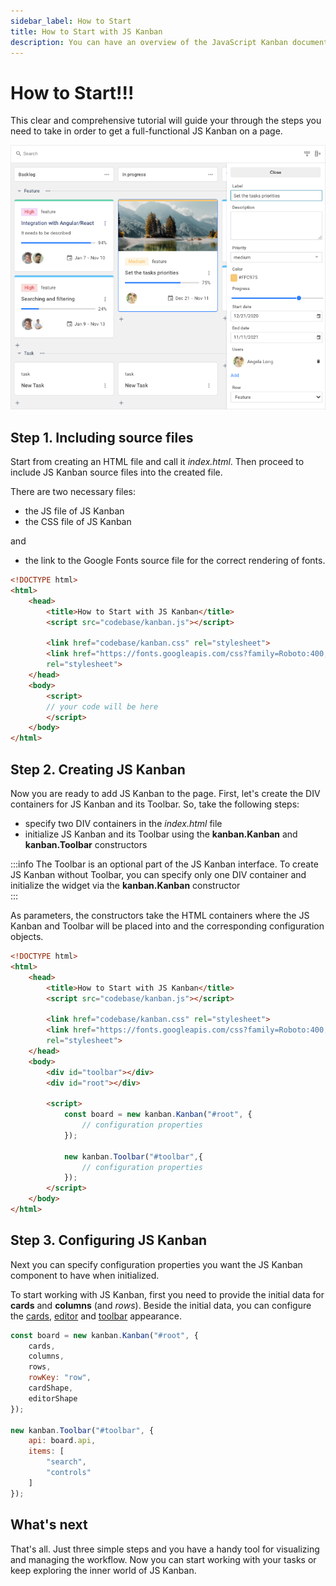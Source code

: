 ```yaml
---
sidebar_label: How to Start
title: How to Start with JS Kanban
description: You can have an overview of the JavaScript Kanban documentation. Browse developer guides and API reference and try out code examples and live demos.
---
```


# How to Start!!!

This clear and comprehensive tutorial will guide your through the steps you need to take in order to get a full-functional JS Kanban on a page.

![JS Kanban Main](assets/js_kanban_main.png)

## Step 1. Including source files

Start from creating an HTML file and call it *index.html*. Then proceed to include JS Kanban source files into the created file.

There are two necessary files:

- the JS file of JS Kanban
- the CSS file of JS Kanban

and

- the link to the Google Fonts source file for the correct rendering of fonts.

```html {5,7-9} title="index.html"
<!DOCTYPE html>
<html>
	<head>
		<title>How to Start with JS Kanban</title>
		<script src="codebase/kanban.js"></script>   

		<link href="codebase/kanban.css" rel="stylesheet">
		<link href="https://fonts.googleapis.com/css?family=Roboto:400,500"
		rel="stylesheet">
	</head>
	<body>
		<script>
		// your code will be here
		</script>
	</body>
</html>
```

## Step 2. Creating JS Kanban

Now you are ready to add JS Kanban to the page. First, let's create the DIV containers for JS Kanban and its Toolbar. So, take the following steps:

- specify two DIV containers in the *index.html* file
- initialize JS Kanban and its Toolbar using the **kanban.Kanban** and **kanban.Toolbar** constructors

:::info
The Toolbar is an optional part of the JS Kanban interface. To create JS Kanban without Toolbar, you can specify only one DIV container and initialize the widget via the **kanban.Kanban** constructor  
:::

As parameters, the constructors take the HTML containers where the JS Kanban and Toolbar will be placed into and the corresponding configuration objects.

```html {12-13,16,20} title="index.html"
<!DOCTYPE html>
<html>
	<head>
		<title>How to Start with JS Kanban</title>
		<script src="codebase/kanban.js"></script>   

		<link href="codebase/kanban.css" rel="stylesheet">  
		<link href="https://fonts.googleapis.com/css?family=Roboto:400,500"
		rel="stylesheet">
	</head>
	<body>
		<div id="toolbar"></div>
		<div id="root"></div>

		<script>
			const board = new kanban.Kanban("#root", {
				// configuration properties
			});

			new kanban.Toolbar("#toolbar",{
				// configuration properties
			});
		</script>
	</body>
</html>
```

## Step 3. Configuring JS Kanban

Next you can specify configuration properties you want the JS Kanban component to have when initialized.

To start working with JS Kanban, first you need to provide the initial data for **cards** and **columns** (and *rows*).
Beside the initial data, you can configure the [cards](../guides/configuration#cards), [editor](../guides/configuration#editor) and [toolbar](../guides/configuration#toolbar) appearance.

```js {2-7,11-15}
const board = new kanban.Kanban("#root", {
	cards,
	columns,
	rows,
	rowKey: "row",
	cardShape,
	editorShape
});

new kanban.Toolbar("#toolbar", {
	api: board.api,
	items: [
		"search",
		"controls"
	]
});
```

## What's next

That's all. Just three simple steps and you have a handy tool for visualizing and managing the workflow. Now you can start working with your tasks or keep exploring the inner world of JS Kanban.
